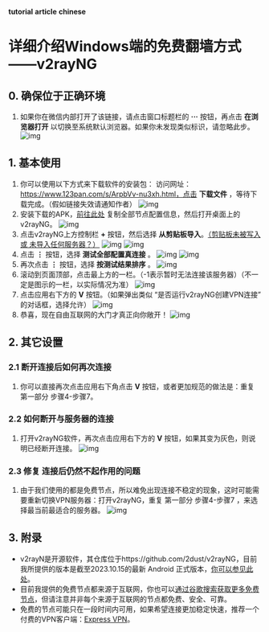 **tutorial** **article** **chinese**

# 详细介绍Windows端的免费翻墙方式——v2rayNG

## 0. 确保位于正确环境

1. 如果你在微信内部打开了该链接，请点击窗口标题栏的 **···** 按钮，再点击 **在浏览器打开** 以切换至系统默认浏览器。如果你未发现类似标识，请忽略此步。
   ![img](./assets/img12.png)

## 1. 基本使用

1. 你可以使用以下方式来下载软件的安装包：
   访问网址：https://www.123pan.com/s/ArpbVv-nu3xh.html，点击 **下载文件** ，等待下载完成。（假如链接失效请通知作者）
   ![img](./assets/img0.jpg)
2. 安装下载的APK，[前往此处](./assets/servers.txt) 复制全部节点配置信息，然后打开桌面上的v2rayNG。
   ![img](./assets/img1.jpg)
3. 点击v2rayNG上方控制栏 **+** 按钮，然后选择 **从剪贴板导入**。[（剪贴板未被写入 或 未导入任何服务器？）](https://xiuhengwu.github.io/how-to-use-v2rayng/servers.html)
   ![img](./assets/img2.jpg) ![img](./assets/img3.jpg)
4. 点击 **⋮** 按钮，选择 **测试全部配置真连接** 。
   ![img](./assets/img4.jpg) ![img](./assets/img5.jpg)
5. 再次点击 **⋮** 按钮，选择 **按测试结果排序** 。
   ![img](./assets/img6.jpg)
6. 滚动到页面顶部，点击最上方的一栏。（-1表示暂时无法连接该服务器）（不一定是图示的一栏，以实际情况为准）
   ![img](./assets/img7.jpg)
7. 点击应用右下方的 **V** 按钮。（如果弹出类似 “是否运行v2rayNG创建VPN连接” 的对话框，选择允许）
   ![img](./assets/img8.jpg)
8. 恭喜，现在自由互联网的大门才真正向你敞开！
   ![img](./assets/img9.jpg)

## 2. 其它设置

### 2.1 断开连接后如何再次连接

1. 你可以直接再次点击应用右下角点击 **V** 按钮，或者更加规范的做法是：重复 第一部分 步骤4-步骤7。

### 2.2 如何断开与服务器的连接

1. 打开v2rayNG软件，再次点击应用右下方的 **V** 按钮，如果其变为灰色，则说明已经断开连接。
   ![img](./assets/img10.jpg)

### 2.3 修复 连接后仍然不起作用的问题

1. 由于我们使用的都是免费节点，所以难免出现连接不稳定的现象，这时可能需要重新切换VPN服务器：打开v2rayNG，重复 第一部分 步骤4-步骤7 ，来选择最当前最适合的服务器。
   ![img](./assets/img11.jpg)

## 3. 附录

- v2rayN是开源软件，其仓库位于https://github.com/2dust/v2rayNG，目前我所提供的版本是截至2023.10.15的最新 Android 正式版本，[你可以参见此处](https://github.com/2dust/v2rayNG/releases)。
- 目前我提供的免费节点都来源于互联网，你也可以[通过谷歌搜索获取更多免费节点](https://www.google.com/search?q=v2ray免费节点&newwindow=1&sca_esv=573435106&sxsrf=AM9HkKkiRQspuzMvNTAGT6xmQP7AnqBjoQ%3A1697284699528&ei=W4IqZd_bH8Xn2roPsbad2AQ&ved=0ahUKEwif9eOcvvWBAxXFs1YBHTFbB0sQ4dUDCBA&uact=5&oq=v2ray免费节点&gs_lp=Egxnd3Mtd2l6LXNlcnAiEXYycmF55YWN6LS56IqC54K5MgQQABhHMgQQABhHMgQQABhHMgQQABhHMgQQABhHMgQQABhHMgQQABhHMgQQABhHMgQQABhHMgQQABhHSIsJUIMHWIMHcAF4ApABAJgBAKABAKoBALgBA8gBAPgBAcICChAAGEcY1gQYsAPiAwQYACBBiAYBkAYK&sclient=gws-wiz-serp)，但请注意并非每个来源于互联网的节点都免费、安全、可靠。
- 免费的节点可能只在一段时间内可用，如果希望连接更加稳定快速，推荐一个付费的VPN客户端：[Express VPN](https://www.expressvpn.com/)。